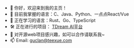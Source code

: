 - 👋 你好，欢迎来到我的主页！
- 👀 目前我掌握的语言：C、Java、Python、一点点React/Vue
- 🌱 正在学习的语言：Rust、Go、TypeScript
- 🛠 正在进行的项目： [TDream AI平台](https://github.com/teexue/tdream)
- 💞️ 对开源web项目感兴趣，如可以合作请联系我~
- 📫 Email: guclan@teexue.com

<!---
guclan/guclan is a ✨ special ✨ repository because its `README.md` (this file) appears on your GitHub profile.
You can click the Preview link to take a look at your changes.
--->
